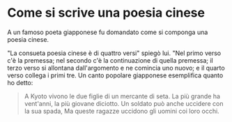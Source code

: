 # Come si scrive una poesia cinese

A un famoso poeta giapponese fu domandato come si componga una poesia cinese.

"La consueta poesia cinese è di quattro versi" spiegò lui. "Nel primo verso c'è la premessa; nel secondo c'è la continuazione di quella premessa; il terzo verso si allontana dall'argomento e ne comincia uno nuovo; e il quarto verso collega i primi tre. Un canto popolare giapponese esemplifica quanto ho detto:

> A Kyoto vivono le due figlie di un mercante di seta.
> La più grande ha vent'anni, la più giovane diciotto.
> Un soldato può anche uccidere con la sua spada,
> Ma queste ragazze uccidono gli uomini coi loro occhi.
